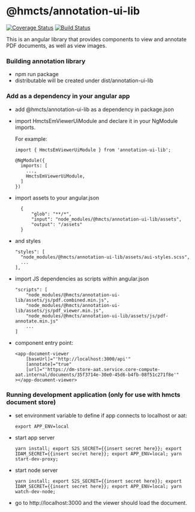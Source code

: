 # @hmcts/annotation-ui-lib 
[![Coverage Status](https://coveralls.io/repos/github/hmcts/annotation-ui-lib/badge.svg?branch=upload-npm-in-pipeline)](https://coveralls.io/github/hmcts/annotation-ui-lib?branch=upload-npm-in-pipeline)
[![Build Status](https://travis-ci.com/hmcts/annotation-ui-lib.svg?branch=master)](https://travis-ci.com/hmcts/annotation-ui-lib)

This is an angular library that provides components to view and annotate PDF documents, as well as view images.

### Building annotation library
- npm run package
- distributable will be created under dist/annotation-ui-lib

### Add as a dependency in your angular app
- add @hmcts/annotation-ui-lib as a dependency in package.json
- import HmctsEmViewerUiModule and declare it in your NgModule imports.

  For example:
  ```
  import { HmctsEmViewerUiModule } from 'annotation-ui-lib';

  @NgModule({
    imports: [
      ...,
      HmctsEmViewerUiModule,
    ]
  })
  ```
- import assets to your angular.json
  ```
    {
        "glob": "**/*",
        "input": "node_modules/@hmcts/annotation-ui-lib/assets",
        "output": "/assets"
    }
  ```
- and styles
  ```
  "styles": [
    "node_modules/@hmcts/annotation-ui-lib/assets/aui-styles.scss",
    ...
  ],
  ```
- import JS dependencies as scripts within angular.json
  ```
  "scripts": [
      "node_modules/@hmcts/annotation-ui-lib/assets/js/pdf.combined.min.js",
      "node_modules/@hmcts/annotation-ui-lib/assets/js/pdf_viewer.min.js",
      "node_modules/@hmcts/annotation-ui-lib/assets/js/pdf-annotate.min.js"
      ...
  ]
  ```
- component entry point:
  ```
  <app-document-viewer
      [baseUrl]="'http://localhost:3000/api'"
      [annotate]="true"
      [url]="'https://dm-store-aat.service.core-compute-aat.internal/documents/35f3714e-30e0-45d6-b4fb-08f51c271f8e'"
  ></app-document-viewer>
  ```
  
### Running development application (only for use with hmcts document store)
- set environment variable to define if app connects to localhost or aat:
  ```
  export APP_ENV=local
  ```
- start app server
  ```
  yarn install; export S2S_SECRET={{insert secret here}}; export IDAM_SECRET={{insert secret here}}; export APP_ENV=local; yarn start-dev-proxy;
  ```
- start node server
  ```
  yarn install; export S2S_SECRET={{insert secret here}}; export IDAM_SECRET={{insert secret here}}; export APP_ENV=local; yarn watch-dev-node;
  ``` 
- go to http://localhost:3000 and the viewer should load the document.
